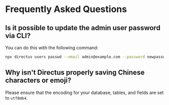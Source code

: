 # Frequently Asked Questions

>

## Is it possible to update the admin user password via CLI?

You can do this with the following command:

```sh
npx directus users passwd --email admin@example.com --password newpasswordhere
```

## Why isn't Directus properly saving Chinese characters or emoji?

Please ensure that the encoding for your database, tables, and fields are set to `utf8mb4`.
